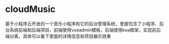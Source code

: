 # cloudMusic
基于小程序云开发的一个音乐小程序和它的后台管理系统，里面包含了小程序、后台系统前端和后端项目，前端使用vueadmin模板，后端使用koa框架，实现前后端分离，具体可以看下里面的详情信息和项目展示效果
